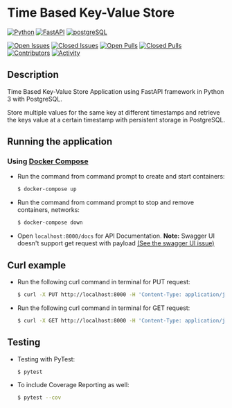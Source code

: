 # Time Based Key-Value Store


[![Python](https://img.shields.io/badge/python-3670A0?style=for-the-badge&logo=python&logoColor=ffdd54)](https://docs.python.org/3/)
[![FastAPI](https://img.shields.io/badge/FastAPI-005571?style=for-the-badge&logo=fastapi)](https://fastapi.tiangolo.com/)
[![postgreSQL](https://img.shields.io/badge/PostgreSQL-316192?style=for-the-badge&logo=postgresql&logoColor=white)](https://www.postgresql.org/)

[![Open Issues](https://img.shields.io/github/issues-raw/Nomow/time-based-key-value-store?style=for-the-badge)](https://github.com/Nomow/time-based-key-value-store/issues)
[![Closed Issues](https://img.shields.io/github/issues-closed-raw/Nomow/time-based-key-value-store?style=for-the-badge)](https://github.com/Nomow/time-based-key-value-store/issues?q=is%3Aissue+is%3Aclosed)
[![Open Pulls](https://img.shields.io/github/issues-pr-raw/0xTheProDev/fastapi-clean-example?style=for-the-badge)](https://github.com/Nomow/time-based-key-value-store/pulls)
[![Closed Pulls](https://img.shields.io/github/issues-pr-closed-raw/Nomow/time-based-key-value-store?style=for-the-badge)](https://github.com/Nomow/time-based-key-value-store/pulls?q=is%3Apr+is%3Aclosed)
[![Contributors](https://img.shields.io/github/contributors/Nomow/time-based-key-value-store?style=for-the-badge)](https://github.com/Nomow/time-based-key-value-store/graphs/contributors)
[![Activity](https://img.shields.io/github/last-commit/Nomow/time-based-key-value-store?style=for-the-badge&label=most%20recent%20activity)](https://github.com/Nomow/time-based-key-value-store/pulse)

## Description
Time Based Key-Value Store Application using FastAPI framework in Python 3 with PostgreSQL.

Store multiple values for the same key at different timestamps and retrieve the keys value at a certain timestamp with persistent storage in PostgreSQL.

## Running the application
### Using  [Docker Compose](https://docs.docker.com/compose/)

- Run the command from command prompt to create and start containers:
  ```sh
  $ docker-compose up
  ```

- Run the command from command prompt to stop and remove containers, networks:
  ```sh
  $ docker-compose down
  ```

- Open `localhost:8000/docs` for API Documentation. **Note:** Swagger UI doesn't support get request with payload [(See the swagger UI issue)](https://github.com/swagger-api/swagger-ui/issues/2136)

## Curl example

- Run the following curl command in terminal for PUT request:
  ```sh
  $ curl -X PUT http://localhost:8000 -H 'Content-Type: application/json' -d '{"key": "mykey", "value": "abc", "timestamp" : 143111}' -i
  ```
- Run the following curl command in terminal for GET request:
  ```sh
  $ curl -X GET http://localhost:8000 -H 'Content-Type: application/json' -d '{"key": "mykey", "timestamp" : 143111}' -i
  ```


## Testing
- Testing with PyTest:

  ```sh
  $ pytest
  ```
- To include Coverage Reporting as well:
  ```sh
  $ pytest --cov
  ```

